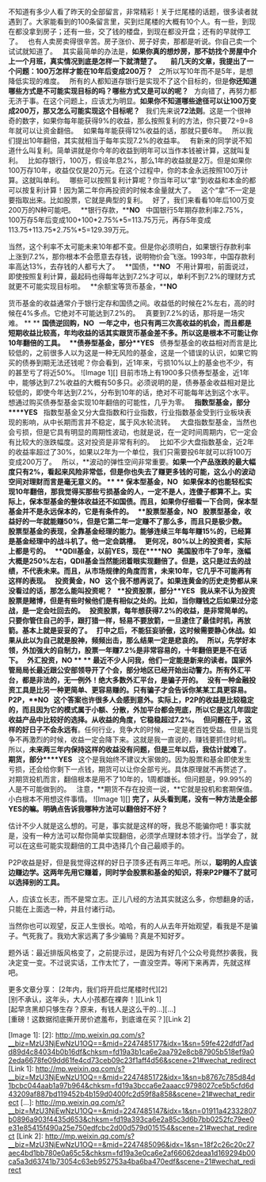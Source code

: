 不知道有多少人看了昨天的全部留言，非常精彩！关于烂尾楼的话题，很多读者就遇到了。大家能看到的100条留言里，买到烂尾楼的大概有10个人。有一些，到现在都没拿到房子；还有一些，交了钱的楼盘，到现在都没开盘；还有的早就停工了。
 
也有人卖房卖得很辛苦。房子涨价、房子好卖，那都是听说。你自己卖一个试试就知道了。
 
其实最简单的办法是，**如果你真的想炒房，那不妨找个房屋中介上一个月班，真实情况到底是怎样一下就清楚了。**
 
 
**前几天的文章，我提出了一个问题：100万怎样才能在10年后变成200万？**
 
之所以写10年而不是5年，是想降低实现的难度。
 
所有的人都知道存银行是实现不了这个目标的，但是**你还知道哪些方式是不可能实现目标的吗？哪些方式又是可以的呢？**
 
方向错了，再努力都无济于事。在这个问题上，应该尤为明显。**如果你不知道哪些途径可以让100万变成200万，那又怎么可能实现这个目标呢？**
 
我们先来说**72法则**。这是一个很神奇的数字，如果你每年能获得9%的收益，那么按照复利的方法，你只要72÷9=8年就可以让资金翻倍。
 
如果每年能获得12%收益的话，那就只要6年。
 
所以我们提出10年翻倍，其实就相当于每年实现7.2%的收益率。
 
有新来的同学说不知道什么叫复利。简单讲就是你今年的收益到明年可以当作本钱被计算，这就叫复利。
 
比如存银行，100万，假设年息2%，那么1年的收益就是2万。但是如果你100万存10年，收益仅仅是20万元。在这个过程中，你的本金永远按照100万计算。这就叫单利。
 
哪些可以按照复利计算呢？你当年可以“拿”到收益和本金的都可以按复利计算！因为第二年你再投资的时候本金量就大了。
 
这个“拿”不一定是要指取出来。比如股票，它就是典型的复利。
 
好了，我们来看看10年后100万变200万的N种可能吧。
 
**银行存款，****NO**
 
中国银行5年期存款利率2.75%，100万存5年后变成100+100\*2.75%\*5=113.75万元，再存5年变成113.75+113.75\*2.75%\*5=129.39万元。
  
当然，这个利率不太可能未来10年都不变。但是你必须明白，如果银行存款利率上涨到7.2%，那你根本不会愿意去存钱，说明物价会飞涨。1993年，中国存款利率高达13%，去存钱的人都亏大了。
 
**国债，****NO**
 
不用计算啦，前面说过，即使按照复利计算，最起码也得每年达到7.2%才可以，单利不到7.2%的理财方式就更不可能实现目标啦。
 
**余额宝等货币基金，****NO**
  
货币基金的收益通常介于银行定存和国债之间。收益低的时候在2%左右，高的时候在4%多点。它绝对不可能达到7.2%的。
 
真要到7.2%的话，那将是一场灾难。
** **
**国债逆回购，****NO**
 
一年之中，也只有两三次高收益的机会，而且都是短期收益比较高，年均收益的话其实跟货币基金差不多。所以这是根本不可能让你10年翻倍的工具。
 
**债券型基金，部分****YES**
 
债券型基金的收益相对而言是比较低的，之前很多人以为这是一种无风险的基金，这是一个错误的认识，如果它购买的债券到期无法还钱呢？你会看到，近1年来，亏损10%以上的基金也不少，有的甚至亏了将近50%。
![Image 1][]
目前市场上有1900多只债券型基金，近1年中，能够达到7.2%收益的大概有50多只。必须说明的是，债券基金收益相对是比较低的，即使今年达到7.2%，分布到10年的话，绝对不可能每年达到这个水平。想通过购买债券型基金实现10年翻倍的可能性，几乎为零。
 
**指数型基金，部分****YES**
 
指数型基金又分大盘指数和行业指数，行业指数基金受到行业板块表现的影响，从中长期而言并不稳定，属于风水轮流转。
 
大盘指数型基金，当然也会亏损，但是它具有明显的周期性波动，也就是说，在一定时间周期内，它一定会有比较大的涨跌幅度。这对投资是非常有利的。
 
比如不少大盘指数基金，近2年的收益率超过了30%，如果以2年为一个单位，我们只需要投6年就可以将100万变成200万了。
 
所以，**波动的弹性空间非常重要。**如果一个产品涨跌的最大幅度只有2%，看起来风险非常低，但是你也失去了赚更多钱的可能，这么小的波动空间对理财而言是毫无意义的。
** **
**保本型基金，****NO**
 
如果保本的也能轻松实现10年翻倍，那我觉得买那些亏损基金的人，一定不是人，连傻子都算不上。实际上，保本型基金的整体收益还不如国债。而且，如果你仔细看一下合同，保本型基金并不是永远保本的，它是有条件的。
 
**股票型基金，****NO**
 
股票型基金，收益好的一年就能赚50%，但是它第二年一定赚不了那么多，而且只是极少数。
 
股票型基金的表现，全靠基金经理的能力。能够连续三年每年赚15%的，已经算是基金经理中的战斗机了。他一定会跳槽。
 
更何况，80%以上的投资者，实际上都是亏的。
 
**QDII****基金，以前****YES****，现在****NO**
 
美国股市牛了9年，涨幅大概是250%左右，QDII基金当然能闭着眼实现翻倍了。但是，这只是过去的战绩，不代表未来。而且，从市场规律的角度而言，未来10年，它几乎不可能再有这样的表现。
 
**投资黄金，****NO**
 
这个我不想再说了。如果连黄金的历史走势都从来没看过的话，那怎么能叫投资呢？
 
**投资股票，部分****YES**
 
我从来不认为投资股票是赌博，但是有些时候他们是有相似之处的。比如，当你赚钱之后如果过分恋战，是一定会吐回去的。
 
投资股票，每年想获得7.2%的收益，是非常简单的。只要你管住自己的手，跟打猎一样，轻易不要放箭，一旦逮住了最佳时机，再放箭。基本上就是妥妥的了。
 
打中之后，不能狂妄骄傲，这时候需要静心休战。如果从此以为自己就是股神，频频出击，那么结果一定是悲哀的。
 
所以，先学好本领，外加强大的自制力，股票一年赚7.2%是非常容易的，十年翻倍更是不在话下。
 
**外汇投资，****NO**
** **
最近不少人问我，他们一定能是新来的读者。国家外管局局长最近跟公安部领导开了个会，部分地区已经开始出动警力。所有外汇平台，都是非法的，无一例外！绝大多数外汇平台，是骗子开的。
 
没有一种金融投资工具是比另一种更简单、更容易赚的。只有骗子才会告诉你某某工具更容易。
 
**P2P****，****NO**
 
这个答案也许很多人会感到意外。实际上，P2P的收益是比较稳定的，而且因为它的模式属于小额、分散，外加平台都会兜底，所以它是这几年固定收益产品中比较好的选择。**从收益的角度，它稳稳超过7.2%。**
 
但**问题在于，这样的好日子不会永远有**。任何行业，竞争大的时候，一定是老百姓受益。但是当竞争不再激烈的时候，收益一定会降下来。这就是我一直说的，赚钱要抓住时机。
 
所以，**未来两三年内保持这样的收益没有问题，但是三年以后，我估计就难了**。
 
**期货，部分****YES**
 
这个是我始终不建议大家做的。因为股票和基金即使发生亏损，还会给你剩下一点钱，期货可以让你全部亏光。具体原理就不再赘述了。
 
对期货投机而言，翻倍根本是用不了10年的，1周都嫌长。但问题是，99.99%的人是不可能做到的。
 
注意，**期货不存在投资一说，**它就是投机和套期保值。小白根本不用想这件事情。
![Image 1][]
**完了，从头看到尾，没有一种方法是全部YES的嘛。明确点告诉我哪种方法可以翻倍好不好？**
  
估计不少人就是这么想的。可是，事实就是这样的呀，我总不能骗你吧！事实就是，没有一种方法可以帮你简单实现翻倍，必须学点理财本领才行。当学会了，就可以在这些可能实现翻倍的工具中选择几个自己最顺手的。
  
P2P收益是好，但是我觉得这样的好日子顶多还有两三年吧。所以，**聪明的人应该边赚边学。这两年先用它赚着，同时学会股票和基金的知识，将来P2P赚不了就可以选择别的工具。**
  
人，应该立长志，而不是常立志。正儿八经的方法其实就这么多，你想翻身的话，只能在上面选一种，并且付诸行动。
  
当然你也可以观望，反正人生很长。哈哈，有的人从去年开始观望，看我是不是骗子。气死我了。我劝大家远离了多少骗局？真是不知好歹。
  
题外话：最近排版风格变了，之前提示过，是因为有好几个公众号竟然抄袭我，我决定变一变。不过说实话，工作太忙了，一直没空弄。等闲下来再弄，先就这样吧。
  
更多文章分享：
[2年内，我们将开启烂尾楼时代][2]  
[别不承认，这年头，大人小孩都在裸奔！][Link 1]  
[起早贪黑却只够生存？原来，有钱人是这么干的...][...]  
[重磅！这数据彻底撕开房价遮羞布，到底谁在买？][Link 2]  

[Image 1]: 
[2]: http://mp.weixin.qq.com/s?__biz=MzU3NjEwNzU1OQ==&mid=2247485177&idx=1&sn=59fe422dfdf7add89d4c84034b0b16df&chksm=fd19a3b1ca6e2aa792e8cb87905b518ef9a02eda6678fe09dd61fe4cd73ceb09c23f1aff4d56&scene=21#wechat_redirect
[Link 1]: http://mp.weixin.qq.com/s?__biz=MzU3NjEwNzU1OQ==&mid=2247485172&idx=1&sn=b8767c785d84d1bcbc044aab1a97b964&chksm=fd19a3bcca6e2aaacc9798027ce5b5cfd6d43209af887bd119452b4b159d0400fc2d59f8a858&scene=21#wechat_redirect
[...]: http://mp.weixin.qq.com/s?__biz=MzU3NjEwNzU1OQ==&mid=2247485147&idx=1&sn=01911a42332807b0896a903f4435d653&chksm=fd19a393ca6e2a85c3d6b7bb0252fc79ee0e31e85415f490a25e750edfcbc2d00d579d015154&scene=21#wechat_redirect
[Link 2]: http://mp.weixin.qq.com/s?__biz=MzU3NjEwNzU1OQ==&mid=2247485096&idx=1&sn=18f2c26c20c27aec4bd1bb780e0a65c5&chksm=fd19a3e0ca6e2af66062deaa1d169294b00ca5a3d63741b73054c63eb952753a4ba6ba470edf&scene=21#wechat_redirect